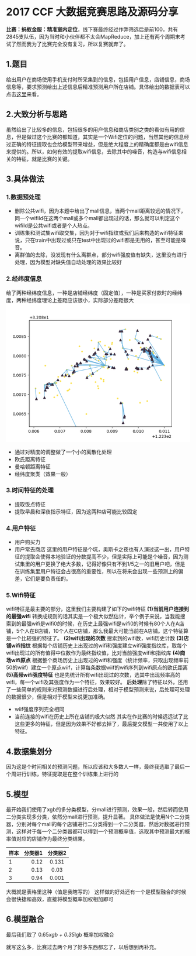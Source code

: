 # 2017 CCF 大数据竞赛思路及源码分享
 **比赛：蚂蚁金服：精准室内定位**，线下赛最终经过作弊筛选后是前100，共有2845支队伍，因为当时和小伙伴都不太会MapReduce，加上还有两个周期末考试了然而我为了比赛完全没有复习，所以复赛就弃了。
## 1.题目
给出用户在商场使用手机支付时所采集到的信息，包括用户信息，店铺信息，商场信息等，要求预测给出上述信息后精准预测用户所在店铺。具体给出的数据表可以点击[这里](https://tianchi.aliyun.com/competition/information.htm?spm=5176.100067.5678.2.647adc0v8Xce5&raceId=231620)来看。
## 2.大致分析与思路
虽然给出了比较多的信息，包括很多的用户信息和商店类别之类的看似有用的信息，但是做过这个比赛的都知道，其实是一个Wifi定位的问题，当然其他的信息经过正确的特征提取也会给模型带来增益，但是绝大程度上的精确度都是由wifi信息来提供的。所以，如何有效的提取wifi信息，去除其中的噪音，构造与wifi信息相关的特征，就是比赛的关键。
## 3.具体做法
### 1.数据预处理
+ 删除公共wifi，因为本题中给出了mall信息，当两个mall距离较远的情况下，同一个wifiId在这两个mall或多个mall都出现过的话，那么就可以判定这个wifiId是公共wifi或者是个人热点。
+ 训练集和测试集wifi取交集，因为对于wifi指纹或我们后来构造的wifi特征来说，只在train中出现过或只在test中出现过的wifi都是无用的，甚至可能是噪音。
+ 离群值的去除，没发现有什么离群点，部分wifi强度值有缺失，这里没有进行处理，因为模型对缺失值自动处理的效果比较好
### 2.经纬度信息
给了两种经纬度信息，一种是店铺经纬度（固定值），一种是买家付款时的经纬度，两种经纬度理论上差距应该很小，实际部分差距很大
![pic1](img/data.png)
+ 通过对精度的调整做了一个小的离散化处理
+ 欧氏距离特征
+ 曼哈顿距离特征
+ 经纬度聚类（效果一般）
### 3.时间特征的处理
+ 提取饭点特征
+ 提取早晨和深夜指示特征，因为这两种店可能比较固定
### 4.用户特征
+ 用户购买力
+ 用户常去商店
这里的用户特征是个坑，奥斯卡之夜也有人演过这一出，用户特征的提取会使得本地验证的分数提高不少，但是实际上可能是个噪音，因为测试集里的用户更换了绝大多数，记得好像只有不到1/5之一的旧用户吧，但是在训练集里用户特征会占很高的重要性，所以在将来会出现一些预测上的偏差，它们是要负责任的。
### 5.Wifi特征
wifi特征是最主要的部分，这里我们主要构建了如下的wifi特征
**(1)当前用户连接到的最强wifi**
转换成规则的话其实是一个极大似然估计，举个例子来说，当我能搜索到的最强wifi是wifi0的时候，在历史上最强wifi是wifi0的时候有80个人在A店铺，5个人在B店铺，10个人在C店铺，那么我最大可能当前在A店铺。这个特征算是一个比较强的特征了。
**(2)wifi出现的次数**
搜索到的wifi数，wifi历史计数
**(3)店铺wifi指纹**
根据每个店铺历史上出现过的wifi和强度建立wifi强度指纹库，取每个wifi出现过的所有值得中位数作为最终指纹值，比对当前强度wifi和指纹库
**(4)商场wifi原点**
根据整个商场历史上出现过的wifi和强度（统计频率，只取出现频率前50的wiif）建立一个原点wiif，计算每条数据wiif的wifi序列到wifi原点的欧氏距离
**(5)高频wifi强度特征**
也是先统计所有wifi出现过的次数，选其中出现频率高的wifi，每一个wifi及其强度作为一个特征，效果较好。
**后处理**除了特征以外，还用了一些简单的规则来对预测数据进行后处理，相对于模型预测来说，后处理可处理的数据很少，但是相对于模型来说更加准确。
+ wiif强度序列完全相同
+ 当前连接的wifi在历史上所在店铺的极大似然
其实在作比赛的时候远远试了比这些更多的特征，但是因为效果不好都去掉了，最后提交模型一共使用了以上特征。
## 4.数据集划分
因为这是个时间相关的预测问题，所以应该和大多数人一样，最终我选取了最后一个周进行训练，特征提取是在整个训练集上进行的
## 5.模型
最开始我们使用了xgb的多分类模型，分mall进行预测，效果一般，然后转而使用二分类实现多分类，依然分mall进行预测，提升显著。
具体做法是使用N个二分类器，分别对每个mall的每个店铺进行二分类得到一个二分类器，然后对数据进行预测，这样对于每一个二分类器都可以得到一个预测概率值，选取其中预测最大的概率值对应的店铺作为最终分类结果。

| 样本      | 分类器1    |  分类器2  |
| ---- | ----:   | :---: |
| 1        | 0.12      |   0.131    |
| 2        | 0.13      |   0.03    |
| 3        | 0.94      |   0.001    |

大概就是表格里这种（值是我瞎写的）
这样做的好处还有一个是模型融合的时候会很快捷和高效，直接将模型概率加权相加即可
## 6.模型融合
最后我们取了 0.65*xgb + 0.35*lgb 概率加权融合

就写这么多，比赛过去两个月了好多东西都忘了，以后想到再补充。
